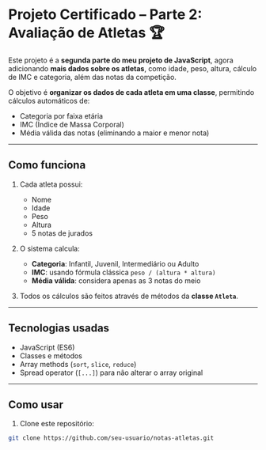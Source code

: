 # Projeto Certificado – Parte 2: Avaliação de Atletas 🏆

Este projeto é a **segunda parte do meu projeto de JavaScript**, agora adicionando **mais dados sobre os atletas**, como idade, peso, altura, cálculo de IMC e categoria, além das notas da competição.

O objetivo é **organizar os dados de cada atleta em uma classe**, permitindo cálculos automáticos de:

- Categoria por faixa etária
- IMC (Índice de Massa Corporal)
- Média válida das notas (eliminando a maior e menor nota)

---

## Como funciona

1. Cada atleta possui:
   - Nome
   - Idade
   - Peso
   - Altura
   - 5 notas de jurados

2. O sistema calcula:
   - **Categoria**: Infantil, Juvenil, Intermediário ou Adulto
   - **IMC**: usando fórmula clássica `peso / (altura * altura)`
   - **Média válida**: considera apenas as 3 notas do meio

3. Todos os cálculos são feitos através de métodos da **classe `Atleta`**.

---

## Tecnologias usadas

- JavaScript (ES6)
- Classes e métodos
- Array methods (`sort`, `slice`, `reduce`)
- Spread operator (`[...]`) para não alterar o array original

---

## Como usar

1. Clone este repositório:
```bash
git clone https://github.com/seu-usuario/notas-atletas.git
